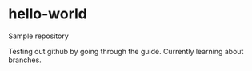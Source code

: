 # hello-world
Sample repository 

Testing out github by going through the guide. Currently learning about branches. 
